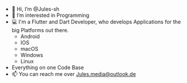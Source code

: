 - 👋 Hi, I’m @Jules-sh
- 👀 I’m interested in Programming
- 💻 I'm a Flutter and Dart Developer, who develops Applications for the big Platforms out there.
  - Android
  - IOS
  - macOS
  - Windows
  - Linux
- Everything on one Code Base 
- 📫 You can reach me over Jules.media@outlook.de

<!---
Jules-sh/Jules-sh is a ✨ special ✨ repository because its `README.md` (this file) appears on your GitHub profile.
You can click the Preview link to take a look at your changes.
--->

